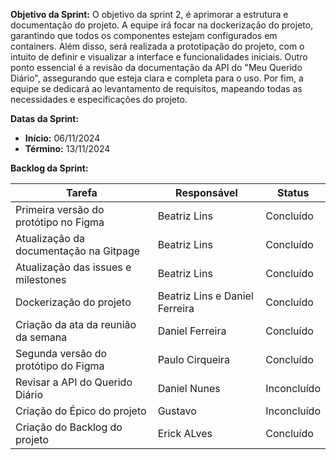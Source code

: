 
**Objetivo da Sprint:**
O objetivo da sprint 2, é aprimorar a estrutura e documentação do projeto. A equipe irá focar na dockerização do projeto, garantindo que todos os componentes estejam configurados em containers. Além disso, será realizada a prototipação do projeto, com o intuito de definir e visualizar a interface e funcionalidades iniciais. Outro ponto essencial é a revisão da documentação da API do "Meu Querido Diário", assegurando que esteja clara e completa para o uso. Por fim, a equipe se dedicará ao levantamento de requisitos, mapeando todas as necessidades e especificações do projeto.

**Datas da Sprint:**

- **Início:** 06/11/2024
- **Término:** 13/11/2024

**Backlog da Sprint:**

| Tarefa | Responsável | Status |
|--------|-------------|-----------------------|
| Primeira versão do protótipo no Figma | Beatriz Lins | Concluído |
| Atualização da documentação na Gitpage | Beatriz Lins | Concluído |
| Atualização das issues e milestones | Beatriz Lins | Concluído |
| Dockerização do projeto | Beatriz Lins e Daniel Ferreira | Concluído |
| Criação da ata da reunião da semana | Daniel Ferreira | Concluído |
| Segunda versão do protótipo do Figma  | Paulo Cirqueira | Concluído |
| Revisar a API do Querido Diário | Daniel Nunes | Inconcluído |
| Criação do Épico do projeto | Gustavo | Inconcluído |
| Criação do Backlog do projeto | Erick ALves | Concluído |


